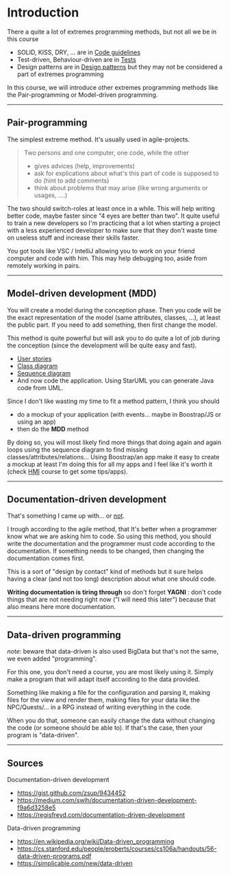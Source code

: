 # Introduction

There a quite a lot of extremes programming methods, but
not all we be in this course

* SOLID, KISS, DRY, ... are in [Code guidelines](../guidelines/index.md)
* Test-driven, Behaviour-driven are in [Tests](../tests/index.md)
* Design patterns are in [Design patterns](../design-patterns/index.md)
but they may not be considered a part of extremes programming

In this course, we will introduce other extremes programming methods
like the Pair-programming or Model-driven programming.

<hr class="sr">

## Pair-programming

The simplest extreme method. It's usually used in
agile-projects. 

> Two persons and one computer, one code, while the
> other
> 
> * gives advices (help, improvements)
> * ask for explications about what's this part
>   of code is supposed to do (hint to add comments)
> * think about problems that may arise (like wrong
>   arguments or usages, ....)

The two should switch-roles at least once in a while. This
will help writing better code, maybe faster since "4
eyes are better than two". It quite useful to train
a new developers so I'm practicing that a lot when
starting a project with a less experienced developer
to make sure that they don't waste time on useless
stuff and increase their skills faster.

You got tools like VSC / IntelliJ allowing you to
work on your friend computer and code with him. This
may help debugging too, aside from remotely working
in pairs.

<hr class="sl">

## Model-driven development (MDD)

You will create a model during the conception
phase. Then you code will be the exact representation
of the model (same attributes, classes, ...),
at least the public part. If you need to add something,
then first change the model.

This method is quite powerful but will ask you to do
quite a lot of job during the conception
(since the development will be quite easy and fast).

* [User stories](mdd/user-stories.md)
* [Class diagram](mdd/class.md)
* [Sequence diagram](mdd/seq.md)
* And now code the application. Using StarUML
  you can generate Java code from UML.

Since I don't like wasting my time to fit a method pattern, I think
you should

* do a mockup of your application
  (with events... maybe in Boostrap/JS or using
  an app)
* then do the **MDD** method

By doing so, you will most likely find more
things that doing again and again loops using the sequence
diagram to find missing classes/attributes/relations...
Using Boostrap/an app make it easy to create a mockup
at least I'm doing this for all my apps and I feel
like it's worth it (check [HMI](../hmi/index.md)
course to get some tips/apps).

<hr class="sr">

## Documentation-driven development

That's something I came up with... or
[not](https://gist.github.com/zsup/9434452).

I trough according to the agile method, that It's
better when a programmer know what we are asking him
to code. So using this method, you should write the 
documentation and the programmer must code according
to the documentation. If something needs to be changed,
then changing the documentation comes first.

This is a sort of "design by contact" kind of methods
but it sure helps having a clear (and not too long)
description about what one should code.

**Writing documentation is tiring through** so don't 
forget **YAGNI** : don't code things
that are not needing right now ("I will need this later")
because that also means here more documentation.

<hr class="sl">

## Data-driven programming

*note*: beware that data-driven is also used BigData
but that's not the same, we even added "programming".

For this one, you don't need a course, you are most likely
using it. Simply make a program that will adapt itself
according to the data provided.

Something like making a file for the configuration
and parsing it, making files for the view and render
them, making files for your data like the NPC/Quests/...
in a RPG instead of writing everything in the code.

When you do that, someone can easily change the
data without changing the code (or someone should
be able to). If that's the case, then your program
is "data-driven".

<hr class="sr">

## Sources

Documentation-driven development

* <https://gist.github.com/zsup/9434452>
* <https://medium.com/swlh/documentation-driven-development-f9a6d3258e5>
* <https://regisfreyd.com/documentation-driven-development>

Data-driven programming

* <https://en.wikipedia.org/wiki/Data-driven_programming>
* <https://cs.stanford.edu/people/eroberts/courses/cs106a/handouts/56-data-driven-programs.pdf>
* <https://simplicable.com/new/data-driven>